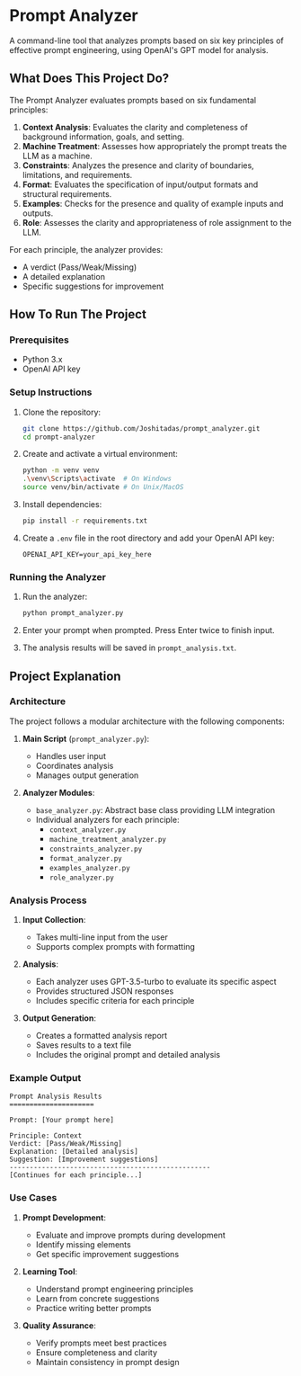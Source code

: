 # Prompt Analyzer

A command-line tool that analyzes prompts based on six key principles of effective prompt engineering, using OpenAI's GPT model for analysis.

## What Does This Project Do?

The Prompt Analyzer evaluates prompts based on six fundamental principles:

1. **Context Analysis**: Evaluates the clarity and completeness of background information, goals, and setting.
2. **Machine Treatment**: Assesses how appropriately the prompt treats the LLM as a machine.
3. **Constraints**: Analyzes the presence and clarity of boundaries, limitations, and requirements.
4. **Format**: Evaluates the specification of input/output formats and structural requirements.
5. **Examples**: Checks for the presence and quality of example inputs and outputs.
6. **Role**: Assesses the clarity and appropriateness of role assignment to the LLM.

For each principle, the analyzer provides:
- A verdict (Pass/Weak/Missing)
- A detailed explanation
- Specific suggestions for improvement

## How To Run The Project

### Prerequisites
- Python 3.x
- OpenAI API key

### Setup Instructions

1. Clone the repository:
   ```bash
   git clone https://github.com/Joshitadas/prompt_analyzer.git
   cd prompt-analyzer
   ```

2. Create and activate a virtual environment:
   ```bash
   python -m venv venv
   .\venv\Scripts\activate  # On Windows
   source venv/bin/activate # On Unix/MacOS
   ```

3. Install dependencies:
   ```bash
   pip install -r requirements.txt
   ```

4. Create a `.env` file in the root directory and add your OpenAI API key:
   ```
   OPENAI_API_KEY=your_api_key_here
   ```

### Running the Analyzer

1. Run the analyzer:
   ```bash
   python prompt_analyzer.py
   ```

2. Enter your prompt when prompted. Press Enter twice to finish input.

3. The analysis results will be saved in `prompt_analysis.txt`.

## Project Explanation

### Architecture

The project follows a modular architecture with the following components:

1. **Main Script** (`prompt_analyzer.py`):
   - Handles user input
   - Coordinates analysis
   - Manages output generation

2. **Analyzer Modules**:
   - `base_analyzer.py`: Abstract base class providing LLM integration
   - Individual analyzers for each principle:
     - `context_analyzer.py`
     - `machine_treatment_analyzer.py`
     - `constraints_analyzer.py`
     - `format_analyzer.py`
     - `examples_analyzer.py`
     - `role_analyzer.py`

### Analysis Process

1. **Input Collection**:
   - Takes multi-line input from the user
   - Supports complex prompts with formatting

2. **Analysis**:
   - Each analyzer uses GPT-3.5-turbo to evaluate its specific aspect
   - Provides structured JSON responses
   - Includes specific criteria for each principle

3. **Output Generation**:
   - Creates a formatted analysis report
   - Saves results to a text file
   - Includes the original prompt and detailed analysis

### Example Output

```
Prompt Analysis Results
=====================

Prompt: [Your prompt here]

Principle: Context
Verdict: [Pass/Weak/Missing]
Explanation: [Detailed analysis]
Suggestion: [Improvement suggestions]
--------------------------------------------------
[Continues for each principle...]
```

### Use Cases

1. **Prompt Development**:
   - Evaluate and improve prompts during development
   - Identify missing elements
   - Get specific improvement suggestions

2. **Learning Tool**:
   - Understand prompt engineering principles
   - Learn from concrete suggestions
   - Practice writing better prompts

3. **Quality Assurance**:
   - Verify prompts meet best practices
   - Ensure completeness and clarity
   - Maintain consistency in prompt design

